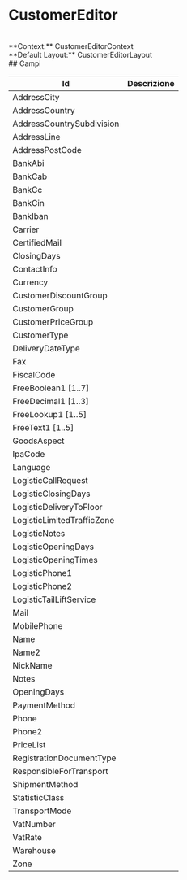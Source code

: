 # CustomerEditor

<br/>
**Context:** CustomerEditorContext
<br/>
**Default Layout:** CustomerEditorLayout



<br/>
## Campi

| Id | Descrizione | 
| --- | --- | 
| AddressCity |  | 
| AddressCountry |  | 
| AddressCountrySubdivision |  | 
| AddressLine |  | 
| AddressPostCode |  | 
| BankAbi |  | 
| BankCab |  | 
| BankCc |  | 
| BankCin |  | 
| BankIban |  | 
| Carrier |  | 
| CertifiedMail |  | 
| ClosingDays |  | 
| ContactInfo |  | 
| Currency |  | 
| CustomerDiscountGroup |  | 
| CustomerGroup |  | 
| CustomerPriceGroup |  | 
| CustomerType |  | 
| DeliveryDateType |  | 
| Fax |  | 
| FiscalCode |  | 
| FreeBoolean1 [1..7] |  | 
| FreeDecimal1 [1..3] |  | 
| FreeLookup1 [1..5] |  | 
| FreeText1 [1..5] |  | 
| GoodsAspect |  | 
| IpaCode |  | 
| Language |  | 
| LogisticCallRequest |  | 
| LogisticClosingDays |  | 
| LogisticDeliveryToFloor |  | 
| LogisticLimitedTrafficZone |  | 
| LogisticNotes |  | 
| LogisticOpeningDays |  | 
| LogisticOpeningTimes |  | 
| LogisticPhone1 |  | 
| LogisticPhone2 |  | 
| LogisticTailLiftService |  | 
| Mail |  | 
| MobilePhone |  | 
| Name |  | 
| Name2 |  | 
| NickName |  | 
| Notes |  | 
| OpeningDays |  | 
| PaymentMethod |  | 
| Phone |  | 
| Phone2 |  | 
| PriceList |  | 
| RegistrationDocumentType |  | 
| ResponsibleForTransport |  | 
| ShipmentMethod |  | 
| StatisticClass |  | 
| TransportMode |  | 
| VatNumber |  | 
| VatRate |  | 
| Warehouse |  | 
| Zone |  |
